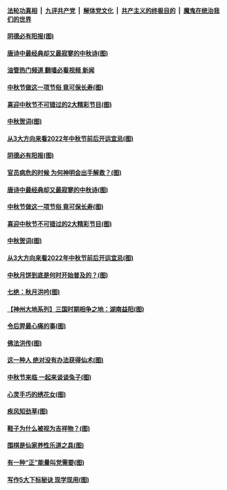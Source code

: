 ####  [法轮功真相](../../../../basic/blob/master/README.md?t=09111001) &nbsp;|&nbsp; [九评共产党](../../../../9ping.md/blob/master/README.md?t=09111001) &nbsp;|&nbsp; [解体党文化](../../../../jtdwh.md/blob/master/README.md?t=09111001)  &nbsp;|&nbsp; [共产主义的终极目的](../../../../gczydzjmd.md/blob/master/README.md?t=09111001) &nbsp;|&nbsp; [魔鬼在统治我们的世界](../../../../mgztzwmdsj.md/blob/master/README.md?t=09111001) 

#### [阴德必有阳报(图)](../pages/p7/1016420.md?t=09111001) 

#### [唐诗中最经典却又最寂寥的中秋诗(图)](../pages/p7/1001655.md?t=09111001) 

#### [油管热门频道 翻墙必看视频 新闻](http://45.76.130.85:81/youtube.html?09111001)

#### [中秋节做这一项节俗 竟可保长寿(图)](../pages/p7/1015668.md?t=09111001) 

#### [喜迎中秋节不可错过的2大精彩节目(图)](../pages/p7/1014153.md?t=09111001) 

#### [中秋贺词(图)](../pages/p7/1015857.md?t=09111001) 

#### [从3大方向来看2022年中秋节前后开运宜忌(图)](../pages/p7/1016284.md?t=09111001) 

#### [阴德必有阳报(图)](../pages/p7/1016420.md?t=09111001) 

#### [官员病危的时候 为何神明会出手解救？(图)](../pages/p7/1015902.md?t=09111001) 

#### [唐诗中最经典却又最寂寥的中秋诗(图)](../pages/p7/1001655.md?t=09111001) 

#### [中秋节做这一项节俗 竟可保长寿(图)](../pages/p7/1015668.md?t=09111001) 

#### [喜迎中秋节不可错过的2大精彩节目(图)](../pages/p7/1014153.md?t=09111001) 

#### [中秋贺词(图)](../pages/p7/1015857.md?t=09111001) 

#### [从3大方向来看2022年中秋节前后开运宜忌(图)](../pages/p7/1016284.md?t=09111001) 

#### [中秋月饼到底是何时开始普及的？(图)](../pages/p7/1014967.md?t=09111001) 

#### [七绝：秋月洪吟(图)](../pages/p7/1016251.md?t=09111001) 

#### [【神州大地系列】三国时期相争之地：湖南益阳(图)](../pages/p7/1014867.md?t=09111001) 

#### [令后羿最心痛的事(图)](../pages/p7/999739.md?t=09111001) 

#### [佛法洪传(图)](../pages/p7/1015584.md?t=09111001) 

#### [这一种人 绝对没有办法获得仙术(图)](../pages/p7/1015971.md?t=09111001) 

#### [中秋节来临 一起来谈谈兔子(图)](../pages/p7/1014968.md?t=09111001) 

#### [心灵手巧的绣花女(图)](../pages/p7/1015583.md?t=09111001) 

#### [疾风知劲草(图)](../pages/p7/1015982.md?t=09111001) 

#### [鞋子为什么被视为吉祥物？(图)](../pages/p7/1015831.md?t=09111001) 

#### [围棋是仙家养性乐道之具(图)](../pages/p7/1016071.md?t=09111001) 

#### [有一种“正”能量叫党需要(图)](../pages/p7/1016084.md?t=09111001) 

#### [写作5大下标秘诀 现学现用(图)](../pages/p7/1015892.md?t=09111001) 

<img src='http://gfw-breaker.win/goodnews/indexes/p7.md' width='0px' height='0px'/>
